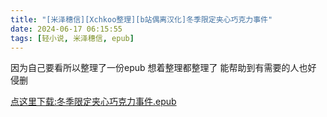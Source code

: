 ```yaml
---
title: "[米泽穗信][Xchkoo整理][b站偶离汉化]冬季限定夹心巧克力事件"
date: 2024-06-17 06:15:55
tags: [轻小说, 米泽穗信, epub]
---
```


因为自己要看所以整理了一份epub 想着整理都整理了 能帮助到有需要的人也好 
侵删

<a href="[米泽穗信][Xchkoo整理][b站偶离汉化]冬季限定夹心巧克力事件.epub" download="[米泽穗信][Xchkoo整理][b站偶离汉化]冬季限定夹心巧克力事件.epub">点这里下载:冬季限定夹心巧克力事件.epub</a>
